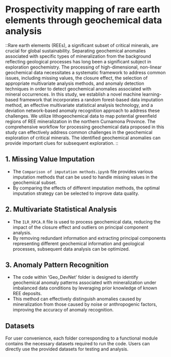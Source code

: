 # Prospectivity mapping of rare earth elements through geochemical data analysis
::Rare earth elements (REEs), a significant subset of critical minerals, are crucial for global sustainability. Separating geochemical anomalies associated with specific types of mineralization from the background reflecting geological processes has long been a significant subject in exploration geochemistry. The processing of high-dimensional, non-linear geochemical data necessitates a systematic framework to address common issues, including missing values, the closure effect, the selection of appropriate multivariate analysis methods, and anomaly detection techniques in order to detect geochemical anomalies associated with mineral occurrences. In this study, we establish a novel machine learning-based framework that incorporates a random forest-based data imputation method, an effective multivariate statistical analysis technology, and a deviation network-based anomaly recognition approach to address these challenges. We utilize lithogeochemical data to map potential greenfield regions of REE mineralization in the northern Curnamona Province. The comprehensive workflow for processing geochemical data proposed in this study can effectively address common challenges in the geochemical exploration of critical minerals. The identified geochemical anomalies can provide important clues for subsequent exploration. ::
## 1. Missing Value Imputation 
   - The `Comparison of imputation methods.ipynb` file provides various imputation methods that can be used to handle missing values in the geochemical subset.
   - By comparing the effects of different imputation methods, the optimal imputation strategy can be selected to improve data quality.

## 2. Multivariate Statistical Analysis
   - The `ILR_RPCA.R` file is used to process geochemical data, reducing the impact of the closure effect and outliers on principal component analysis.
   - By removing redundant information and extracting principal components representing different geochemical information and geological processes, subsequent data analysis can be optimized.

## 3. Anomaly Pattern Recognition
   - The code within ‘Geo_DevNet’ folder is designed to identify geochemical anomaly patterns associated with mineralization under imbalanced data conditions by leveraging prior knowledge of known REE deposits.
   - This method can effectively distinguish anomalies caused by mineralization from those caused by noise or anthropogenic factors, improving the accuracy of anomaly recognition.

## Datasets
For user convenience, each folder corresponding to a functional module contains the necessary datasets required to run the code. Users can directly use the provided datasets for testing and analysis.

